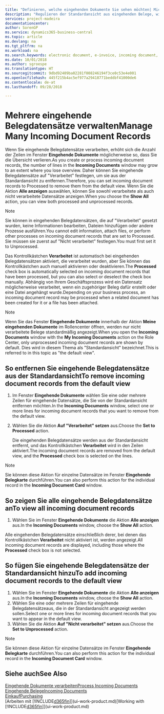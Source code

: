 ```yaml
---
title: "Definieren, welche eingehenden Dokumente Sie sehen möchten| Microsoft Docs"
description: "Regulieren der Standardansicht aus eingehenden Belege, wie Erechnungen, um die Übersicht verarbeiteten und nicht verarbeiteten Datensätzen zu verbessern."
services: project-madeira
documentationcenter: 
author: SorenGP
ms.service: dynamics365-business-central
ms.topic: article
ms.devlang: na
ms.tgt_pltfrm: na
ms.workload: na
ms.search.keywords: electronic document, e-invoice, incoming document, OCR, ecommerce, document exchange, import invoice
ms.date: 10/01/2018
ms.author: sgroespe
ms.translationtype: HT
ms.sourcegitcommit: 9dbd92409ba02281f008246194f3ce0c53e4e001
ms.openlocfilehash: 445f215b4ac5ef977a29418771beddbf41000de6
ms.contentlocale: de-at
ms.lasthandoff: 09/28/2018

---
```

# <a name="manage-many-incoming-document-records"></a><span data-ttu-id="dd435-103">Mehrere eingehende Belegdatensätze verwalten</span><span class="sxs-lookup"><span data-stu-id="dd435-103">Manage Many Incoming Document Records</span></span>
<span data-ttu-id="dd435-104">Wenn Sie eingehende Belegdatensätze verarbeiten, erhöht sich die Anzahl der Zeilen im Fenster **Eingehende Dokumente** möglicherweise so, dass Sie die Übersicht verlieren.</span><span class="sxs-lookup"><span data-stu-id="dd435-104">As you create or process incoming document records, the number of lines in the **Incoming Documents** window may grow to an extent where you lose overview.</span></span> <span data-ttu-id="dd435-105">Daher können Sie eingehende Belegdatensätze auf "Verarbeitet" festlegen, um sie aus der Standardansicht zu entfernen.</span><span class="sxs-lookup"><span data-stu-id="dd435-105">Therefore, you can set incoming document records to Processed to remove them from the default view.</span></span> <span data-ttu-id="dd435-106">Wenn Sie die Aktion **Alle anzeigen** auswählen, können Sie sowohl verarbeitete als auch nicht verarbeitete Datensätze anzeigen.</span><span class="sxs-lookup"><span data-stu-id="dd435-106">When you choose the **Show All** action, you can view both processed and unprocessed records.</span></span>

> [!NOTE]  
>   <span data-ttu-id="dd435-107">Sie können in eingehenden Belegdatensätzen, die auf "Verarbeitet" gesetzt wurden, keine Informationen bearbeiten, Dateien hinzufügen oder andere Prozesse ausführen.</span><span class="sxs-lookup"><span data-stu-id="dd435-107">You cannot edit information, attach files, or perform other processes on incoming document records that are set to Processed.</span></span> <span data-ttu-id="dd435-108">Sie müssen sie zuerst auf "Nicht verarbeitet" festlegen.</span><span class="sxs-lookup"><span data-stu-id="dd435-108">You must first set it to Unprocessed.</span></span>

<span data-ttu-id="dd435-109">Das Kontrollkästchen **Verarbeitet** ist automatisch bei eingehenden Belegdatensätzen aktiviert, die verarbeitet wurden, aber Sie können das Kontrollkästchen auch manuell aktivieren oder deaktivieren.</span><span class="sxs-lookup"><span data-stu-id="dd435-109">The **Processed** check box is automatically selected on incoming document records that have been processed, but you can also select or deselect the check box manually.</span></span> <span data-ttu-id="dd435-110">Abhängig von Ihrem Geschäftsprozess wird ein Datensatz möglicherweise verarbeitet, wenn ein zugehöriger Beleg dafür erstellt oder eine Datei angehängt wurde.</span><span class="sxs-lookup"><span data-stu-id="dd435-110">Depending on your business process, an incoming document record may be processed when a related document has been created for it or a file has been attached.</span></span>

> [!NOTE]  
>   <span data-ttu-id="dd435-111">Wenn Sie das Fenster **Eingehende Dokumente** innerhalb der Aktion **Meine eingehenden Dokumente** im Rollencenter öffnen, werden nur nicht verarbeitete Belege standardmäßig angezeigt.</span><span class="sxs-lookup"><span data-stu-id="dd435-111">When you open the **Incoming Documents** window with the **My Incoming Documents** action on the Role Center, only unprocessed incoming document records are shown by default.</span></span> <span data-ttu-id="dd435-112">Dies wird in diesem Thema als "Standardansicht" bezeichnet.</span><span class="sxs-lookup"><span data-stu-id="dd435-112">This is referred to in this topic as "the default view".</span></span>

## <a name="to-remove-incoming-document-records-from-the-default-view"></a><span data-ttu-id="dd435-113">So entfernen Sie eingehende Belegdatensätze aus der Standardansicht</span><span class="sxs-lookup"><span data-stu-id="dd435-113">To remove incoming document records from the default view</span></span>
1. <span data-ttu-id="dd435-114">Im Fenster **Eingehende Dokumente** wählen Sie eine oder mehrere Zeilen für eingehende Datensätze, die Sie von der Standardansicht entfernen möchten.</span><span class="sxs-lookup"><span data-stu-id="dd435-114">In the **Incoming Documents** window, select one or more lines for incoming document records that you want to remove from the default view.</span></span>
2. <span data-ttu-id="dd435-115">Wählen Sie die Aktion **Auf "Verarbeitet" setzen** aus.</span><span class="sxs-lookup"><span data-stu-id="dd435-115">Choose the **Set to Processed** action.</span></span>

    <span data-ttu-id="dd435-116">Die eingehenden Belegdatensätze werden aus der Standardansicht entfernt, und das Kontrollkästchen **Verarbeitet** wird in den Zeilen aktiviert.</span><span class="sxs-lookup"><span data-stu-id="dd435-116">The incoming document records are removed from the default view, and the **Processed** check box is selected on the lines.</span></span>

> [!NOTE]  
>   <span data-ttu-id="dd435-117">Sie können diese Aktion für einzelne Datensätze im Fenster **Eingehende Belegkarte** durchführen.</span><span class="sxs-lookup"><span data-stu-id="dd435-117">You can also perform this action for the individual record in the **Incoming Document Card** window.</span></span>

## <a name="to-view-all-incoming-document-records"></a><span data-ttu-id="dd435-118">So zeigen Sie alle eingehende Belegdatensätze an</span><span class="sxs-lookup"><span data-stu-id="dd435-118">To view all incoming document records</span></span>
1. <span data-ttu-id="dd435-119">Wählen Sie im Fenster **Eingehende Dokumente** die Aktion **Alle anzeigen** aus.</span><span class="sxs-lookup"><span data-stu-id="dd435-119">In the **Incoming Documents** window, choose the **Show All** action.</span></span>

<span data-ttu-id="dd435-120">Alle eingehenden Belegdatensätze einschließlich derer, bei denen das Kontrollkästchen **Verarbeitet** nicht aktiviert ist, werden angezeigt.</span><span class="sxs-lookup"><span data-stu-id="dd435-120">All incoming document records are displayed, including those where the **Processed** check box is not selected.</span></span>

## <a name="to-add-incoming-document-records-to-the-default-view"></a><span data-ttu-id="dd435-121">So fügen Sie eingehende Belegdatensätze der Standardansicht hinzu</span><span class="sxs-lookup"><span data-stu-id="dd435-121">To add incoming document records to the default view</span></span>
1. <span data-ttu-id="dd435-122">Wählen Sie im Fenster **Eingehende Dokumente** die Aktion **Alle anzeigen** aus.</span><span class="sxs-lookup"><span data-stu-id="dd435-122">In the **Incoming Documents** window, choose the **Show All** action.</span></span>
2. <span data-ttu-id="dd435-123">Wählen Sie eine oder mehrere Zeilen für eingehende Belegdatensätzeaus, die in der Standardansicht angezeigt werden sollen.</span><span class="sxs-lookup"><span data-stu-id="dd435-123">Select one or more lines for incoming document records that you want to appear in the default view.</span></span>
3. <span data-ttu-id="dd435-124">Wählen Sie die Aktion **Auf "Nicht verarbeitet" setzen** aus.</span><span class="sxs-lookup"><span data-stu-id="dd435-124">Choose the **Set to Unprocessed** action.</span></span>  

> [!NOTE]  
>   <span data-ttu-id="dd435-125">Sie können diese Aktion für einzelne Datensätze im Fenster **Eingehende Belegkarte** durchführen.</span><span class="sxs-lookup"><span data-stu-id="dd435-125">You can also perform this action for the individual record in the **Incoming Document Card** window.</span></span>

## <a name="see-also"></a><span data-ttu-id="dd435-126">Siehe auch</span><span class="sxs-lookup"><span data-stu-id="dd435-126">See Also</span></span>
[<span data-ttu-id="dd435-127">Eingehende Dokumente verarbeiten</span><span class="sxs-lookup"><span data-stu-id="dd435-127">Process Incoming Documents</span></span>](across-process-income-documents.md)  
[<span data-ttu-id="dd435-128">Eingehende Belege</span><span class="sxs-lookup"><span data-stu-id="dd435-128">Incoming Documents</span></span>](across-income-documents.md)  
[<span data-ttu-id="dd435-129">Einkauf</span><span class="sxs-lookup"><span data-stu-id="dd435-129">Purchasing</span></span>](purchasing-manage-purchasing.md)  
<span data-ttu-id="dd435-130">[Arbeiten mit [!INCLUDE[d365fin](includes/d365fin_md.md)]](ui-work-product.md)</span><span class="sxs-lookup"><span data-stu-id="dd435-130">[Working with [!INCLUDE[d365fin](includes/d365fin_md.md)]](ui-work-product.md)</span></span>

